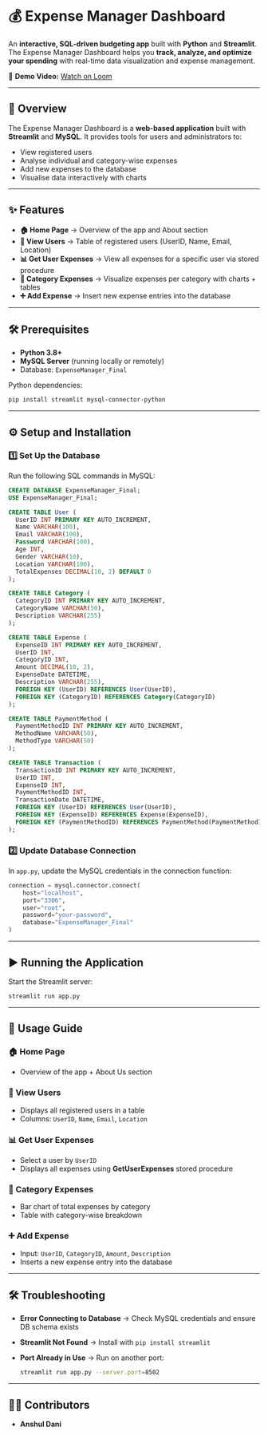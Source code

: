 # 💰 Expense Manager Dashboard

An **interactive, SQL-driven budgeting app** built with **Python** and **Streamlit**.  
The Expense Manager Dashboard helps you **track, analyze, and optimize your spending** with real-time data visualization and expense management.

🔗 **Demo Video:** [Watch on Loom](https://www.loom.com/share/7c9451878339429491e6561db40033d9?sid=31c6ebb0-6242-4d8f-b4c6-0ba85c8bd260)

---

## 🔎 Overview
The Expense Manager Dashboard is a **web-based application** built with **Streamlit** and **MySQL**. It provides tools for users and administrators to:
- View registered users
- Analyse individual and category-wise expenses
- Add new expenses to the database
- Visualise data interactively with charts

---

## ✨ Features
- **🏠 Home Page** → Overview of the app and About section  
- **👥 View Users** → Table of registered users (UserID, Name, Email, Location)  
- **📊 Get User Expenses** → View all expenses for a specific user via stored procedure  
- **📂 Category Expenses** → Visualize expenses per category with charts + tables  
- **➕ Add Expense** → Insert new expense entries into the database  

---

## 🛠️ Prerequisites
- **Python 3.8+**
- **MySQL Server** (running locally or remotely)
- Database: `ExpenseManager_Final`

Python dependencies:
```bash
pip install streamlit mysql-connector-python
````

---

## ⚙️ Setup and Installation

### 1️⃣ Set Up the Database

Run the following SQL commands in MySQL:

```sql
CREATE DATABASE ExpenseManager_Final;
USE ExpenseManager_Final;

CREATE TABLE User (
  UserID INT PRIMARY KEY AUTO_INCREMENT,
  Name VARCHAR(100),
  Email VARCHAR(100),
  Password VARCHAR(100),
  Age INT,
  Gender VARCHAR(10),
  Location VARCHAR(100),
  TotalExpenses DECIMAL(10, 2) DEFAULT 0
);

CREATE TABLE Category (
  CategoryID INT PRIMARY KEY AUTO_INCREMENT,
  CategoryName VARCHAR(50),
  Description VARCHAR(255)
);

CREATE TABLE Expense (
  ExpenseID INT PRIMARY KEY AUTO_INCREMENT,
  UserID INT,
  CategoryID INT,
  Amount DECIMAL(10, 2),
  ExpenseDate DATETIME,
  Description VARCHAR(255),
  FOREIGN KEY (UserID) REFERENCES User(UserID),
  FOREIGN KEY (CategoryID) REFERENCES Category(CategoryID)
);

CREATE TABLE PaymentMethod (
  PaymentMethodID INT PRIMARY KEY AUTO_INCREMENT,
  MethodName VARCHAR(50),
  MethodType VARCHAR(50)
);

CREATE TABLE Transaction (
  TransactionID INT PRIMARY KEY AUTO_INCREMENT,
  UserID INT,
  ExpenseID INT,
  PaymentMethodID INT,
  TransactionDate DATETIME,
  FOREIGN KEY (UserID) REFERENCES User(UserID),
  FOREIGN KEY (ExpenseID) REFERENCES Expense(ExpenseID),
  FOREIGN KEY (PaymentMethodID) REFERENCES PaymentMethod(PaymentMethodID)
);
```

### 2️⃣ Update Database Connection

In `app.py`, update the MySQL credentials in the connection function:

```python
connection = mysql.connector.connect(
    host="localhost",
    port="3306",
    user="root",
    password="your-password",
    database="ExpenseManager_Final"
)
```

---

## ▶️ Running the Application

Start the Streamlit server:

```bash
streamlit run app.py
```

---

## 📘 Usage Guide

### 🏠 Home Page

* Overview of the app + About Us section

### 👥 View Users

* Displays all registered users in a table
* Columns: `UserID`, `Name`, `Email`, `Location`

### 📊 Get User Expenses

* Select a user by `UserID`
* Displays all expenses using **GetUserExpenses** stored procedure

### 📂 Category Expenses

* Bar chart of total expenses by category
* Table with category-wise breakdown

### ➕ Add Expense

* Input: `UserID`, `CategoryID`, `Amount`, `Description`
* Inserts a new expense entry into the database

---

## 🛠️ Troubleshooting

* **Error Connecting to Database** → Check MySQL credentials and ensure DB schema exists
* **Streamlit Not Found** → Install with `pip install streamlit`
* **Port Already in Use** → Run on another port:

  ```bash
  streamlit run app.py --server.port=8502
  ```

---

## 👨‍💻 Contributors

* **Anshul Dani**
